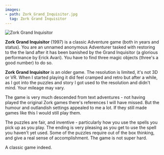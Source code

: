 ```yaml
---
images:
- path: Zork_Grand_Inquisitor.jpg
  tag: Zork Grand Inquisitor
---
```

![Zork Grand Inquisitor](Zork_Grand_Inquisitor.jpg)

**Zork Grand Inquisitor** (1997) is a classic Adventure game (both in years and status).
You are an unnamed anonymous Adventurer tasked with restoring
to the the land after it has been banished by the Grand Inquisitor (a 
glorious performance by Erick Avari). You have to find three magic objects
(three's a good number) to do so.

**Zork Grand Inquisitor** is an older game. The resolution is limited, it's 
not 3D or VR. When I started playing it did feel cramped and retro but
after a while, as I got into the puzzles and story I got used to the
resolution and didn't mind. Your mileage may vary.

The game is very much descended from text adventures - not having
played the original Zork games there's references I will have missed.
But the humour and outlandish settings appealed to me a lot.
If they still made games like this I would still play them.

The puzzles are fair, and inventive - particularly how you use the
spells you pick up as you play. The ending is very pleasing as you get 
to use the spell you haven't yet used. Some of the puzzles require 
out of the box thinking, and give a real sense of
accomplishment. The game is not super hard.

A classic game indeed.
